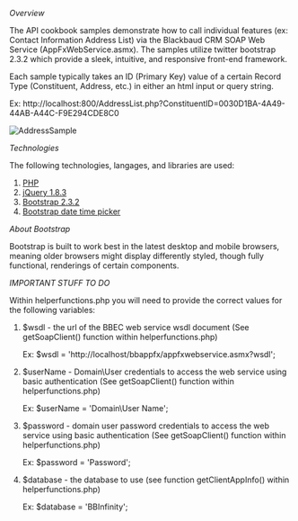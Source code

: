 *Overview*

The API cookbook samples demonstrate how to call individual features (ex: Contact Information Address List) via the Blackbaud CRM SOAP Web Service (AppFxWebService.asmx).  The samples utilize twitter bootstrap 2.3.2 which provide a sleek, intuitive, and responsive front-end framework. 

Each sample typically takes an ID (Primary Key) value of a certain Record Type (Constituent, Address, etc.) in either an html input or query string.

Ex:  http://localhost:800/AddressList.php?ConstituentID=0030D1BA-4A49-44AB-A44C-F9E294CDE8C0

![AddressSample](http://blackbaud-community.github.io/Blackbaud-CRM/images/CookbookAddressList.png)

*Technologies*

The following technologies, langages, and libraries are used:

1. [PHP](http://www.php.net/)
2. [jQuery 1.8.3](http://jquery.com/)
3. [Bootstrap 2.3.2](http://getbootstrap.com/2.3.2/)
4. [Bootstrap date time picker](http://tarruda.github.io/bootstrap-datetimepicker/)

*About Bootstrap*

Bootstrap is built to work best in the latest desktop and mobile browsers, meaning older browsers might display differently styled, though fully functional, renderings of certain components.

*IMPORTANT STUFF TO DO*

Within helperfunctions.php you will need to provide the correct values for the following variables:

1) $wsdl - the url of the BBEC web service wsdl document (See getSoapClient() function within helperfunctions.php)

    Ex:  $wsdl = 'http://localhost/bbappfx/appfxwebservice.asmx?wsdl';


2) $userName - Domain\User credentials to access the web service using basic authentication (See getSoapClient() function within helperfunctions.php)

    Ex: $userName = 'Domain\User Name';


3)  $password - domain user password credentials to access the web service using basic authentication (See getSoapClient() function within helperfunctions.php)
	
    Ex:  $password = 'Password';


4)  $database - the database to use  (see function getClientAppInfo() within helperfunctions.php)
	
    Ex:  $database = 'BBInfinity';
